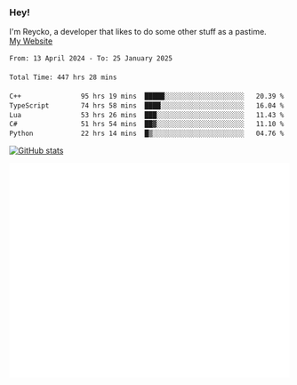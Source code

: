 ### Hey!
I'm Reycko, a developer that likes to do some other stuff as a pastime.  
[My Website](https://reycko.root.sx)

<!--START_SECTION:wakasection-->

```txt
From: 13 April 2024 - To: 25 January 2025

Total Time: 447 hrs 28 mins

C++               95 hrs 19 mins  █████░░░░░░░░░░░░░░░░░░░░   20.39 %
TypeScript        74 hrs 58 mins  ████░░░░░░░░░░░░░░░░░░░░░   16.04 %
Lua               53 hrs 26 mins  ███░░░░░░░░░░░░░░░░░░░░░░   11.43 %
C#                51 hrs 54 mins  ██▓░░░░░░░░░░░░░░░░░░░░░░   11.10 %
Python            22 hrs 14 mins  █▒░░░░░░░░░░░░░░░░░░░░░░░   04.76 %
```

<!--END_SECTION:wakasection-->

[![GitHub stats](https://github-readme-stats.vercel.app/api?username=Reycko&show_icons=true&theme=dark&hide_title=true&count_private=true)](https://github.com/anuraghazra/github-readme-stats)

![Metrics](/github-metrics.svg)
